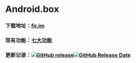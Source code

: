 # Android.box



### 下载地址：[fir.im](https://fir.im/fkw1) 

### 现有功能：[七大功能](README_features.md)

### 更新记录：[![GitHub release](https://img.shields.io/github/release/zhihaofans/Android.box.svg)![GitHub Release Date](https://img.shields.io/github/release-date/zhihaofans/Android.box.svg)](changelog.md)
